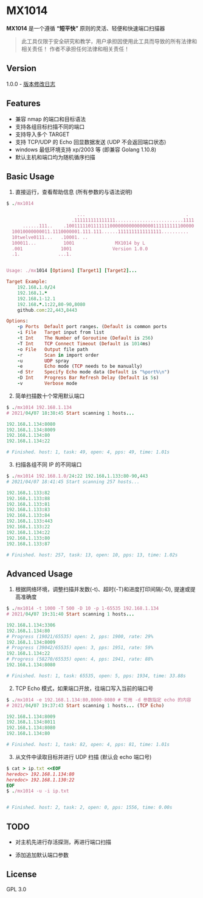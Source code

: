 # MX1014

**MX1014** 是一个遵循 **“短平快”** 原则的灵活、轻便和快速端口扫描器

> 此工具仅限于安全研究和教学，用户承担因使用此工具而导致的所有法律和相关责任！ 作者不承担任何法律和相关责任！


## Version

1.0.0 - [版本修改日志](CHANGELOG.md)



## Features

* 兼容 nmap 的端口和目标语法
* 支持各组目标扫描不同的端口
* 支持导入多个 TARGET
* 支持 TCP/UDP 的 Echo 回显数据发送 (UDP 不会返回端口状态)
* windows 最低环境支持 xp/2003 等 (即兼容 Golang 1.10.8)
* 默认主机和端口均为随机循序扫描



## Basic Usage
1. 直接运行，查看帮助信息 (所有参数的与语法说明)
```ruby
$ ./mx1014

                          ...                                     .
                        .111111111111111.........................1111
      ......111..    .10011111011111110000000000000000111111111100000
  10010000000011.1110000001.111.111......1111111111111111..........
  10twelve0111...   .10001. ..
  100011...          1001               MX1014 by L
  .001              1001               Version 1.0.0
  .1.              ...1.


Usage: ./mx1014 [Options] [Target1] [Target2]...

Target Example:
    192.168.1.0/24
    192.168.1.*
    192.168.1-12.1
    192.168.*.1:22,80-90,8080
    github.com:22,443,8443

Options:
    -p Ports  Default port ranges. (Default is common ports
    -i File   Target input from list
    -t Int    The Number of Goroutine (Default is 256)
    -T Int    TCP Connect Timeout (Default is 1014ms)
    -o File   Output file path
    -r        Scan in import order
    -u        UDP spray
    -e        Echo mode (TCP needs to be manually)
    -d Str    Specify Echo mode data (Default is "%port%\n")
    -D Int    Progress Bar Refresh Delay (Default is 5s)
    -v        Verbose mode
```

2. 简单扫描数十个常用默认端口
```ruby
$ ./mx1014 192.168.1.134
# 2021/04/07 18:38:45 Start scanning 1 hosts...

192.168.1.134:8080
192.168.1.134:8009
192.168.1.134:80
192.168.1.134:22

# Finished. host: 1, task: 49, open: 4, pps: 49, time: 1.01s
```

3. 扫描各组不同 IP 的不同端口
```ruby
$ ./mx1014 192.168.1.0/24:22 192.168.1.133:80-90,443
# 2021/04/07 18:41:45 Start scanning 257 hosts...

192.168.1.133:82
192.168.1.133:88
192.168.1.133:81
192.168.1.133:83
192.168.1.133:84
192.168.1.133:443
192.168.1.133:22
192.168.1.134:22
192.168.1.133:80
192.168.1.133:87

# Finished. host: 257, task: 13, open: 10, pps: 13, time: 1.02s
```


## Advanced Usage
1. 根据网络环境，调整扫描并发数(-t)、超时(-T)和进度打印间隔(-D), 提速或提高准确度
```ruby
$ ./mx1014 -t 1000 -T 500 -D 10 -p 1-65535 192.168.1.134
# 2021/04/07 19:31:40 Start scanning 1 hosts...

192.168.1.134:3306
192.168.1.134:80
# Progress (19021/65535) open: 2, pps: 1900, rate: 29%
192.168.1.134:8009
# Progress (39042/65535) open: 3, pps: 1951, rate: 59%
192.168.1.134:22
# Progress (58270/65535) open: 4, pps: 1941, rate: 88%
192.168.1.134:8080

# Finished. host: 1, task: 65535, open: 5, pps: 1934, time: 33.88s
```

2. TCP Echo 模式，如果端口开放，往端口写入当前的端口号
```ruby
$ ./mx1014 -e 192.168.1.134:80,8000-8080 # 可用 -d 参数指定 echo 的内容
# 2021/04/07 19:37:43 Start scanning 1 hosts... (TCP Echo)

192.168.1.134:8009
192.168.1.134:8011
192.168.1.134:8080
192.168.1.134:80

# Finished. host: 1, task: 82, open: 4, pps: 81, time: 1.01s
```

3. 从文件中读取目标并进行 UDP 扫描 (默认会 echo 端口号)
```ruby
$ cat > ip.txt <<EOF
heredoc> 192.168.1.134:80
heredoc> 192.168.1.130:22
EOF
$ ./mx1014 -u -i ip.txt                                                                                                                                                                   # 2021/04/07 19:50:39 Start scanning 2 hosts...


# Finished. host: 2, task: 2, open: 0, pps: 1556, time: 0.00s
```


## TODO

 * 对主机先进行存活探测，再进行端口扫描

 * 添加追加默认端口参数


## License

GPL 3.0
